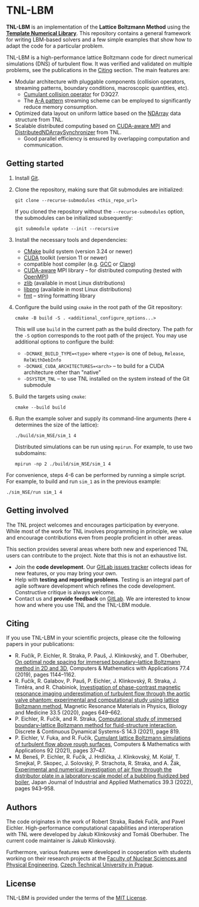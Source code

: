 # TNL-LBM

__TNL-LBM__ is an implementation of the __Lattice Boltzmann Method__ using the
[__Template Numerical Library__](https://gitlab.com/tnl-project/tnl).
This repository contains a general framework for writing LBM-based solvers and
a few simple examples that show how to adapt the code for a particular problem.

TNL-LBM is a high-performance lattice Boltzmann code for direct numerical
simulations (DNS) of turbulent flow. It was verified and validated on multiple
problems, see the publications in the [Citing](#citing) section. The main
features are:

- Modular architecture with pluggable components (collision operators,
  streaming patterns, boundary conditions, macroscopic quantities, etc).
    - [Cumulant collision operator][CuLBM] for D3Q27.
    - The [A-A pattern][A-A pattern] streaming scheme can be employed to
      significantly reduce memory consumption.
- Optimized data layout on uniform lattice based on the [NDArray][NDArray]
  data structure from TNL.
- Scalable distributed computing based on [CUDA-aware MPI][CUDA-aware MPI] and
  [DistributedNDArraySynchronizer][DistributedNDArraySynchronizer] from TNL.
    - Good parallel efficiency is ensured by overlapping computation and
      communication.

[CuLBM]: https://doi.org/10.1016/j.camwa.2015.05.001
[A-A pattern]: https://doi.org/10.1109/ICPP.2009.38
[NDArray]: https://tnl-project.gitlab.io/tnl/ug_NDArrays.html
[DistributedNDArraySynchronizer]: https://tnl-project.gitlab.io/tnl/classTNL_1_1Containers_1_1DistributedNDArraySynchronizer.html
[CUDA-aware MPI]: https://developer.nvidia.com/blog/introduction-cuda-aware-mpi/

## Getting started

1. Install [Git](https://git-scm.com/).

2. Clone the repository, making sure that Git submodules are initialized:

       git clone --recurse-submodules <this_repo_url>

   If you cloned the repository without the `--recurse-submodules` option,
   the submodules can be initialized subsequently:

       git submodule update --init --recursive

3. Install the necessary tools and dependencies:

    - [CMake](https://cmake.org/) build system (version 3.24 or newer)
    - [CUDA](https://docs.nvidia.com/cuda/index.html) toolkit (version 11 or newer)
    - compatible host compiler (e.g. [GCC](https://gcc.gnu.org/) or
      [Clang](https://clang.llvm.org/))
    - [CUDA-aware][CUDA-aware MPI] MPI library – for distributed computing
      (tested with [OpenMPI](https://www.open-mpi.org/))
    - [zlib](https://www.zlib.net/) (available in most Linux distributions)
    - [libpng](http://www.libpng.org/pub/png/libpng.html) (available in most Linux distributions)
    - [fmt](https://github.com/fmtlib/fmt/) – string formatting library

4. Configure the build using `cmake` in the root path of the Git repository:

       cmake -B build -S . <additional_configure_options...>

   This will use `build` in the current path as the build directory.
   The path for the `-S` option corresponds to the root path of the project.
   You may use additional options to configure the build:

   - `-DCMAKE_BUILD_TYPE=<type>` where `<type>` is one of `Debug`, `Release`,
     `RelWithDebInfo`
   - `-DCMAKE_CUDA_ARCHITECTURES=<arch>` – to build for a CUDA architecture
     other than "native"
   - `-DSYSTEM_TNL` – to use TNL installed on the system instead of the Git submodule

5. Build the targets using `cmake`:

       cmake --build build

6. Run the example solver and supply its command-line arguments (here `4`
   determines the size of the lattice):

       ./build/sim_NSE/sim_1 4

   Distributed simulations can be run using `mpirun`. For example, to use two
   subdomains:

       mpirun -np 2 ./build/sim_NSE/sim_1 4

For convenience, steps 4-6 can be performed by running a simple script. For
example, to build and run `sim_1` as in the previous example:

    ./sim_NSE/run sim_1 4

## Getting involved

The TNL project welcomes and encourages participation by everyone. While most of the work for TNL
involves programming in principle, we value and encourage contributions even from people proficient
in other areas.

This section provides several areas where both new and experienced TNL users can contribute to the
project. Note that this is not an exhaustive list.

- Join the __code development__. Our [GitLab issues tracker][GitLab issues] collects ideas for
  new features, or you may bring your own.
- Help with __testing and reporting problems__. Testing is an integral part of agile software
  development which refines the code development. Constructive critique is always welcome.
- Contact us and __provide feedback__ on [GitLab][GitLab issues]. We are interested to know how
  and where you use TNL and the TNL-LBM module.

[GitLab issues]: https://gitlab.com/tnl-project/tnl-lbm/-/issues

## Citing

If you use TNL-LBM in your scientific projects, please cite the following papers in
your publications:

- R. Fučík, P. Eichler, R. Straka, P. Pauš, J. Klinkovský, and T. Oberhuber,
  [On optimal node spacing for immersed boundary–lattice Boltzmann method in 2D and 3D](https://doi.org/10.1016/j.camwa.2018.10.045),
  Computers & Mathematics with Applications 77.4 (2019), pages 1144–1162.
- R. Fučík, R. Galabov, P. Pauš, P. Eichler, J. Klinkovský, R. Straka, J. Tintěra, and R. Chabiniok,
  [Investigation of phase-contrast magnetic resonance imaging underestimation of turbulent flow through the aortic valve phantom: experimental and computational study using lattice Boltzmann method](https://doi.org/10.1007/s10334-020-00837-5),
  Magnetic Resonance Materials in Physics, Biology and Medicine 33.5 (2020), pages 649–662.
- P. Eichler, R. Fučík, and R. Straka,
  [Computational study of immersed boundary-lattice Boltzmann method for fluid-structure interaction](https://doi.org/10.3934/dcdss.2020349),
  Discrete & Continuous Dynamical Systems-S 14.3 (2021), page 819.
- P. Eichler, V. Fuka, and R. Fučík,
  [Cumulant lattice Boltzmann simulations of turbulent flow above rough surfaces](https://doi.org/10.1016/j.camwa.2021.03.016),
  Computers & Mathematics with Applications 92 (2021), pages 37–47.
- M. Beneš, P. Eichler, R. Fučík, J. Hrdlička, J. Klinkovský, M. Kolář, T. Smejkal, P. Skopec, J. Solovský, P. Strachota, R. Straka, and A. Žák,
  [Experimental and numerical investigation of air flow through the distributor plate in a laboratory-scale model of a bubbling fluidized bed boiler](https://doi.org/10.1007/s13160-022-00518-x),
  Japan Journal of Industrial and Applied Mathematics 39.3 (2022), pages 943–958.

## Authors

The code originates in the work of Robert Straka, Radek Fučík, and Pavel Eichler.
High-performance computational capabilities and interoperation with TNL were
developed by Jakub Klinkovský and Tomáš Oberhuber. The current code maintainer
is Jakub Klinkovský.

Furthermore, various features were developed in cooperation with students
working on their research projects at the [Faculty of Nuclear Sciences and
Physical Engineering](https://www.fjfi.cvut.cz/), [Czech Technical University
in Prague](https://www.cvut.cz/).

## License

TNL-LBM is provided under the terms of the [MIT License](./LICENSE).
